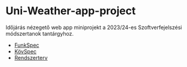 # Uni-Weather-app-project

Időjárás nézegető web app miniprojekt a 2023/24-es Szoftverfejelszési módszertanok tantárgyhoz.

- [FunkSpec](docs/funkspec.md)
- [KövSpec](docs/kovspec.md)
- [Rendszerterv](docs/rendszerterv.md)